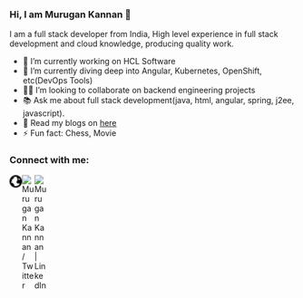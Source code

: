 ### Hi, I am Murugan Kannan 👋

I am a full stack developer from India, High level experience in full stack development and cloud knowledge, producing quality work.

- 🔭 I’m currently working on HCL Software
- 🌱 I’m currently diving deep into Angular, Kubernetes, OpenShift, etc(DevOps Tools)
- 👨‍💻 I’m looking to collaborate on backend engineering projects
- 📚 Ask me about full stack development(java, html, angular, spring, j2ee, javascript).
- 📖 Read my blogs on [here](https://murugan-kannan.blogspot.com/)
- ⚡ Fun fact: Chess, Movie

  
### Connect with me:

[<img align="left" alt="murugankannan.com" width="22px" src="https://raw.githubusercontent.com/iconic/open-iconic/master/svg/globe.svg" />][website]
[<img align="left" alt="Murugan Kannan / Twitter" width="22px" src="https://cdn.jsdelivr.net/npm/simple-icons@v3/icons/twitter.svg" />][twitter]
[<img align="left" alt="Murugan Kannan | LinkedIn" width="22px" src="https://cdn.jsdelivr.net/npm/simple-icons@v3/icons/linkedin.svg" />][linkedin]



[website]: https://murugankannan.com
[twitter]: https://twitter.com/murugan_kannan_
[linkedin]: https://www.linkedin.com/in/murugan-kannan/
